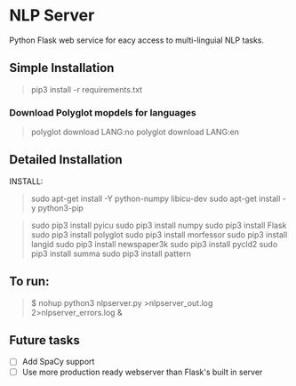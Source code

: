 # NLP Server
Python Flask web service for eacy access to multi-linguial NLP tasks.

## Simple Installation
> pip3 install -r requirements.txt

### Download Polyglot  mopdels for languages
> polyglot download LANG:no
> polyglot download LANG:en

## Detailed Installation 
INSTALL:
> sudo apt-get install -Y python-numpy libicu-dev
> sudo apt-get install -y python3-pip

> sudo pip3 install pyicu
> sudo pip3 install numpy
> sudo pip3 install Flask
> sudo pip3 install polyglot
> sudo pip3 install morfessor
> sudo pip3 install langid
> sudo pip3 install newspaper3k
> sudo pip3 install pycld2
> sudo pip3 install summa
> sudo pip3 install pattern

## To run:
> $ nohup python3 nlpserver.py  >nlpserver_out.log 2>nlpserver_errors.log &



## Future tasks
- [ ] Add SpaCy support
- [ ] Use more production ready webserver than Flask's built in server
